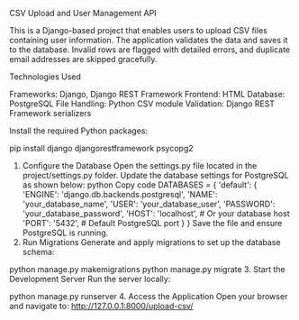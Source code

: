 CSV Upload and User Management API

This is a Django-based project that enables users to upload CSV files containing user information. The application validates the data and saves it to the database. Invalid rows are flagged with detailed errors, and duplicate email addresses are skipped gracefully.

Technologies Used

Frameworks: Django, Django REST Framework
Frontend: HTML
Database: PostgreSQL
File Handling: Python CSV module
Validation: Django REST Framework serializers

Install the required Python packages:

pip install django djangorestframework psycopg2
1. Configure the Database
Open the settings.py file located in the project/settings.py folder.
Update the database settings for PostgreSQL as shown below:
python
Copy code
DATABASES = {
    'default': {
        'ENGINE': 'django.db.backends.postgresql',
        'NAME': 'your_database_name',
        'USER': 'your_database_user',
        'PASSWORD': 'your_database_password',
        'HOST': 'localhost',  # Or your database host
        'PORT': '5432',       # Default PostgreSQL port
    }
}
Save the file and ensure PostgreSQL is running.
2. Run Migrations
Generate and apply migrations to set up the database schema:

python manage.py makemigrations
python manage.py migrate
3. Start the Development Server
Run the server locally:


python manage.py runserver
4. Access the Application
Open your browser and navigate to:
http://127.0.0.1:8000/upload-csv/

